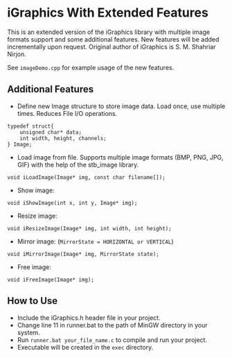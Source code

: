 # iGraphics With Extended Features

This is an extended version of the iGraphics library with multiple image formats support and some additional features. New features will be added incrementally upon request. Original author of iGraphics is S. M. Shahriar Nirjon.

See `imageDemo.cpp` for example usage of the new features.

## Additional Features
- Define new Image structure to store image data. Load once, use multiple times. Reduces File I/O operations.
```
typedef struct{
    unsigned char* data;
    int width, height, channels;
} Image;
```
- Load image from file. Supports multiple image formats (BMP, PNG, JPG, GIF) with the help of the stb_image library.
```
void iLoadImage(Image* img, const char filename[]);
```
- Show image:
```
void iShowImage(int x, int y, Image* img);
```
- Resize image:
```
void iResizeImage(Image* img, int width, int height);
```
- Mirror image: (`MirrorState = HORIZONTAL or VERTICAL`)
```
void iMirrorImage(Image* img, MirrorState state);
```
- Free image:
```
void iFreeImage(Image* img);
```

## How to Use
- Include the iGraphics.h header file in your project.
- Change line 11 in runner.bat to the path of MinGW directory in your system.
- Run `runner.bat your_file_name.c` to compile and run your project.
- Executable will be created in the `exec` directory.